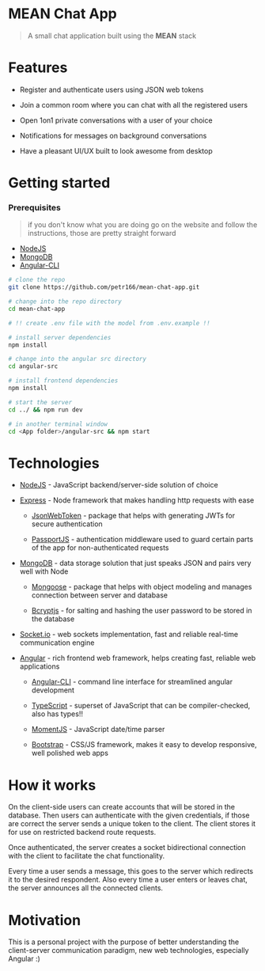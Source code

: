 # MEAN Chat App

> A small chat application built using the **MEAN** stack

# Features

- Register and authenticate users using JSON web tokens

- Join a common room where you can chat with all the registered users

- Open 1on1 private conversations with a user of your choice

- Notifications for messages on background conversations

- Have a pleasant UI/UX built to look awesome from desktop

# Getting started

### Prerequisites

> if you don't know what you are doing go on the website and follow the instructions, those are pretty straight forward

- [NodeJS](https://nodejs.org)
- [MongoDB](https://www.mongodb.com/)
- [Angular-CLI](https://cli.angular.io/)

```bash
# clone the repo
git clone https://github.com/petr166/mean-chat-app.git

# change into the repo directory
cd mean-chat-app

# !! create .env file with the model from .env.example !!

# install server dependencies
npm install

# change into the angular src directory
cd angular-src

# install frontend dependencies
npm install

# start the server
cd ../ && npm run dev

# in another terminal window
cd <App folder>/angular-src && npm start
```

# Technologies

- [NodeJS](https://nodejs.org/) - JavaScript backend/server-side solution of choice

- [Express](https://expressjs.com/) - Node framework that makes handling http requests with ease

  - [JsonWebToken](https://www.npmjs.com/package/jsonwebtoken) - package that helps with generating JWTs for secure authentication

  - [PassportJS](http://passportjs.org/) - authentication middleware used to guard certain parts of the app for non-authenticated requests

- [MongoDB](https://www.mongodb.com/) - data storage solution that just speaks JSON and pairs very well with Node

  - [Mongoose](http://mongoosejs.com/) - package that helps with object modeling and manages connection between server and database

  - [Bcryptjs](https://www.npmjs.com/package/bcryptjs) - for salting and hashing the user password to be stored in the database

- [Socket.io](https://socket.io/) - web sockets implementation, fast and reliable real-time communication engine

- [Angular](https://angular.io/) - rich frontend web framework, helps creating fast, reliable web applications

  - [Angular-CLI](https://cli.angular.io/) - command line interface for streamlined angular development

  - [TypeScript](https://www.typescriptlang.org/) - superset of JavaScript that can be compiler-checked, also has types!!

  - [MomentJS](https://momentjs.com/) - JavaScript date/time parser

  - [Bootstrap](http://getbootstrap.com/) - CSS/JS framework, makes it easy to develop responsive, well polished web apps

# How it works

On the client-side users can create accounts that will be stored in the database. Then users can authenticate with the given credentials, if those are correct the server sends a unique token to the client. The client stores it for use on restricted backend route requests.

Once authenticated, the server creates a socket bidirectional connection with the client to facilitate the chat functionality.

Every time a user sends a message, this goes to the server which redirects it to the desired respondent. Also every time a user enters or leaves chat, the server announces all the connected clients.

# Motivation

This is a personal project with the purpose of better understanding the client-server communication paradigm, new web technologies, especially Angular :)
